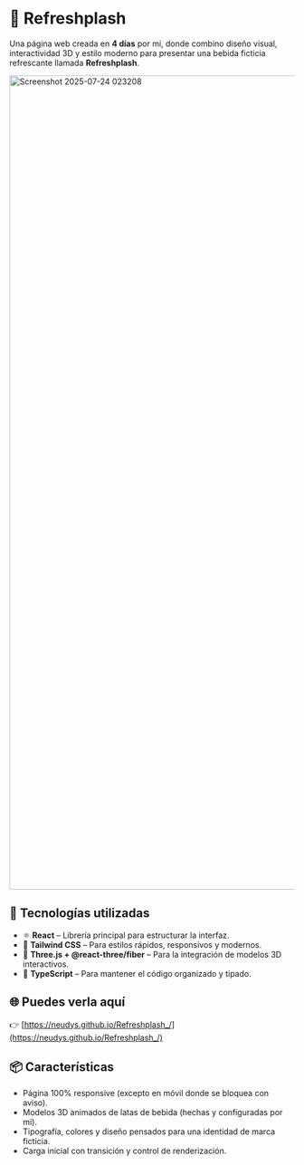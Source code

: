 # 🧃 Refreshplash

Una página web creada en **4 días** por mí, donde combino diseño visual, interactividad 3D y estilo moderno para presentar una bebida ficticia refrescante llamada **Refreshplash**.


<img width="2513" height="1439" alt="Screenshot 2025-07-24 023208" src="https://github.com/user-attachments/assets/e3100a8c-3676-4153-9d10-8cb29b38d5b6" />

## 🚀 Tecnologías utilizadas

- ⚛️ **React** – Librería principal para estructurar la interfaz.
- 🎨 **Tailwind CSS** – Para estilos rápidos, responsivos y modernos.
- 🧩 **Three.js + @react-three/fiber** – Para la integración de modelos 3D interactivos.
- 🔐 **TypeScript** – Para mantener el código organizado y tipado.

## 🌐 Puedes verla aquí

👉 [https://neudys.github.io/Refreshplash_/](https://neudys.github.io/Refreshplash_/)

## 📦 Características

- Página 100% responsive (excepto en móvil donde se bloquea con aviso).
- Modelos 3D animados de latas de bebida (hechas y configuradas por mí).
- Tipografía, colores y diseño pensados para una identidad de marca ficticia.
- Carga inicial con transición y control de renderización.


